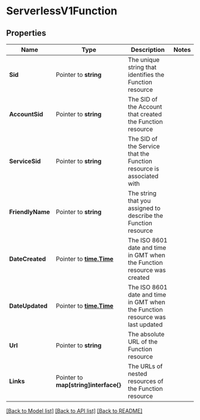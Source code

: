 # ServerlessV1Function

## Properties

Name | Type | Description | Notes
------------ | ------------- | ------------- | -------------
**Sid** | Pointer to **string** | The unique string that identifies the Function resource |
**AccountSid** | Pointer to **string** | The SID of the Account that created the Function resource |
**ServiceSid** | Pointer to **string** | The SID of the Service that the Function resource is associated with |
**FriendlyName** | Pointer to **string** | The string that you assigned to describe the Function resource |
**DateCreated** | Pointer to [**time.Time**](time.Time.md) | The ISO 8601 date and time in GMT when the Function resource was created |
**DateUpdated** | Pointer to [**time.Time**](time.Time.md) | The ISO 8601 date and time in GMT when the Function resource was last updated |
**Url** | Pointer to **string** | The absolute URL of the Function resource |
**Links** | Pointer to **map[string]interface{}** | The URLs of nested resources of the Function resource |

[[Back to Model list]](../README.md#documentation-for-models) [[Back to API list]](../README.md#documentation-for-api-endpoints) [[Back to README]](../README.md)


